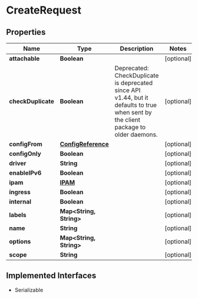 

# CreateRequest


## Properties

| Name | Type | Description | Notes |
|------------ | ------------- | ------------- | -------------|
|**attachable** | **Boolean** |  |  [optional] |
|**checkDuplicate** | **Boolean** | Deprecated: CheckDuplicate is deprecated since API v1.44, but it defaults to true when sent by the client package to older daemons. |  [optional] |
|**configFrom** | [**ConfigReference**](ConfigReference.md) |  |  [optional] |
|**configOnly** | **Boolean** |  |  [optional] |
|**driver** | **String** |  |  [optional] |
|**enableIPv6** | **Boolean** |  |  [optional] |
|**ipam** | [**IPAM**](IPAM.md) |  |  [optional] |
|**ingress** | **Boolean** |  |  [optional] |
|**internal** | **Boolean** |  |  [optional] |
|**labels** | **Map&lt;String, String&gt;** |  |  [optional] |
|**name** | **String** |  |  [optional] |
|**options** | **Map&lt;String, String&gt;** |  |  [optional] |
|**scope** | **String** |  |  [optional] |


## Implemented Interfaces

* Serializable


